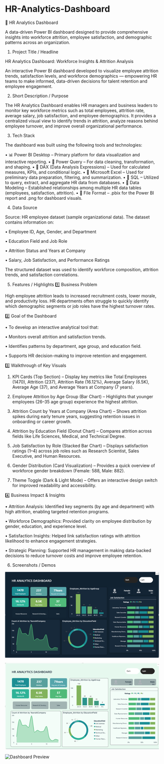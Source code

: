 # HR-Analytics-Dashboard

🧠 HR Analytics Dashboard

A data-driven Power BI dashboard designed to provide comprehensive insights into workforce attrition, employee satisfaction, and demographic patterns across an organization.

1. Project Title / Headline

HR Analytics Dashboard: Workforce Insights & Attrition Analysis

An interactive Power BI dashboard developed to visualize employee attrition trends, satisfaction levels, and workforce demographics — empowering HR teams to make informed, data-driven decisions for talent retention and employee engagement.

2. Short Description / Purpose

The HR Analytics Dashboard enables HR managers and business leaders to monitor key workforce metrics such as total employees, attrition rate, average salary, job satisfaction, and employee demographics.
It provides a centralized visual view to identify trends in attrition, analyze reasons behind employee turnover, and improve overall organizational performance.

3. Tech Stack

The dashboard was built using the following tools and technologies:

• 📊 Power BI Desktop – Primary platform for data visualization and interactive reporting.
• 📂 Power Query – For data cleaning, transformation, and shaping.
• 🧠 DAX (Data Analysis Expressions) – Used for calculated measures, KPIs, and conditional logic.
• 🧾 Microsoft Excel – Used for preliminary data preparation, filtering, and summarization.
• 🧮 SQL – Utilized to query, extract, and aggregate HR data from databases.
• 📝 Data Modeling – Established relationships among multiple HR data tables (employees, satisfaction, attrition).
• 📁 File Format – .pbix for the Power BI report and .png for dashboard visuals.

4. Data Source

Source: HR employee dataset (sample organizational data).
The dataset contains information on:

• Employee ID, Age, Gender, and Department

• Education Field and Job Role

• Attrition Status and Years at Company

• Salary, Job Satisfaction, and Performance Ratings

The structured dataset was used to identify workforce composition, attrition trends, and satisfaction correlations.

5. Features / Highlights
1️⃣ Business Problem

High employee attrition leads to increased recruitment costs, lower morale, and productivity loss. HR departments often struggle to quickly identify which demographic segments or job roles have the highest turnover rates.

2️⃣ Goal of the Dashboard

• To develop an interactive analytical tool that:

• Monitors overall attrition and satisfaction trends.

• Identifies patterns by department, age group, and education field.

• Supports HR decision-making to improve retention and engagement.

3️⃣ Walkthrough of Key Visuals

1. KPI Cards (Top Section) – Display key metrics like Total Employees (1470), Attrition (237), Attrition Rate (16.12%), Average Salary (6.5K), Average Age (37), and Average Years at Company (7 years).

2. Employee Attrition by Age Group (Bar Chart) – Highlights that younger employees (26–35 age group) experience the highest attrition.

3. Attrition Count by Years at Company (Area Chart) – Shows attrition spikes during early tenure years, suggesting retention issues in onboarding or career growth.

4. Attrition by Education Field (Donut Chart) – Compares attrition across fields like Life Sciences, Medical, and Technical Degree.

5. Job Satisfaction by Role (Stacked Bar Chart) – Displays satisfaction ratings (1–4) across job roles such as Research Scientist, Sales Executive, and Human Resources.

6. Gender Distribution (Card Visualization) – Provides a quick overview of workforce gender breakdown (Female: 588, Male: 882).

7. Theme Toggle (Dark & Light Mode) – Offers an interactive design switch for improved readability and accessibility.

4️⃣ Business Impact & Insights

• Attrition Analysis: Identified key segments (by age and department) with high attrition, enabling targeted retention programs.

• Workforce Demographics: Provided clarity on employee distribution by gender, education, and experience level.

• Satisfaction Insights: Helped link satisfaction ratings with attrition likelihood to enhance engagement strategies.

• Strategic Planning: Supported HR management in making data-backed decisions to reduce turnover costs and improve employee retention.

6. Screenshots / Demos

![HR Dark Mode](https://github.com/Suchandrapalkundu/HR-Analytics-Dashboard/blob/main/HR_Dark.png) 

![HR Light Mode](https://github.com/Suchandrapalkundu/HR-Analytics-Dashboard/blob/main/HR_Light.png)

![Dashboard Preview](https://github.com/Suchandrapalkundu/HR-Analytics-Dashboard/blob/main/HR%20Analytics%20Dashboard.pbit)
